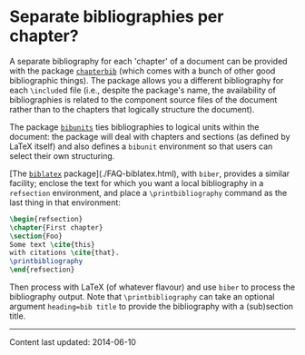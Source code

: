 # Separate bibliographies per chapter?

A separate bibliography for each 'chapter' of a document can be provided
with the package [`chapterbib`](http://ctan.org/pkg/chapterbib) (which comes with a bunch of
other good bibliographic things).  The package allows you a
different bibliography for each `\include`d file (i.e., despite the
package's name, the availability of bibliographies is related to the
component source files of the document rather than to the chapters that
logically structure the document).

The package [`bibunits`](http://ctan.org/pkg/bibunits) ties bibliographies to logical units
within the document: the package will deal with chapters and sections
(as defined by LaTeX itself) and also defines a `bibunit`
environment so that users can select their own structuring.

[The [`biblatex`](http://ctan.org/pkg/biblatex) package](./FAQ-biblatex.html), with
`biber`, provides a similar facility; enclose the text for
which you want a local bibliography in a `refsection`
environment, and place a `\printbibliography` command as the last
thing in that environment:
```latex
\begin{refsection}
\chapter{First chapter}
\section{Foo}
Some text \cite{this}
with citations \cite{that}.
\printbibliography
\end{refsection}
```
Then process with LaTeX (of whatever flavour) and use
`biber` to process the bibliography output.  Note that
`\printbibliography` can take an optional argument
`heading=bib title` to provide the bibliography with a
(sub)section title.


----

Content last updated: 2014-06-10
